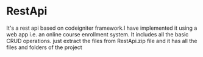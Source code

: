 # RestApi
It's a rest api based on codeigniter framework.I have implemented it using a web app i.e. an online course enrollment system.
It includes all the basic CRUD operations.
just extract the files from RestApi.zip file and it has all the files and folders of the project
